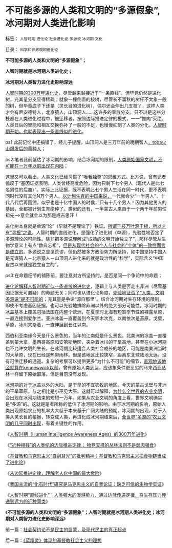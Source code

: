 # 不可能多源的人类和文明的“多源假象”,冰河期对人类进化影响

标签： `人智时期` `进化论` `社会进化论` `多源说` `冰河期` `文化` 

目录： `科学和世界观和进化论`

**不可能多源的人类和文明的“多源假象”；**

**人智时期就是冰河期人类进化史；**

**冰河期对人类智力进化史影响深远**

[人智时期的300万年进化史](../../../2013/5/11/人智时期的300万年进化史.md)，尽管越来越接近于“一条直线”，但毕竟仍然是进化树，充其量分支显得稀疏；就象一棵倒置的桉树，尽管长不溜秋的树杆不太象一般的树，但毕竟底子下还是（灵长目的进化树），偶尔还会伸出几支枝丫，这样人类才会有尼安德特人，北京猿人，山顶洞人……这许多的零散分支。只不过是这些分枝都在人类进化过程中，被迁移者，按照边际推进定律的模式，一一“推向”灭绝。人类日后的智能和相互交换弥补了一般的不足，也慢慢抑制了人类的分化，[人智时期开始，也就表现出一条直线似的进化](../../../2013/5/12/边际推进定律，物竞天择的丛林法则不是弱肉强食.md)。

ps1:此前记忆中还搞错了，经儿子提醒，山顶洞人是三万年前的晚期智人[，toba火山爆发后的黄种人](../../../2013/5/10/黄种人的摇篮&nbsp;，“顺达人”遭受的“核战争”.md)；

ps2:笔者此前低估了冰河期的影响，结合冰河期的限制，[人类原始国家文明，不可能在一万年以前出现在内陆](../../../2011/7/22/奴隶制不等价于奴隶社会；原始国家怎么出现的？.md)；

这里又可以看出，人类文化已经习惯了“唯我独尊”的思维方式。比方说，曾有记者惊叹于“基因证据表明，人类曾经高度危险，因为只剩下七个男人（现代人是此七名男性的后裔）”。实际上此证据，既不表明此七个男人生活在同一时代，更不表明同时代没有其他N万个男人。[以计划生育的中国来说，](../../../2013/2/17/不走资本主义道路，任何国家都是死路一条.md)一代就会少“一半男人”，十代八代后再回溯，似乎也是十亿中国人的时侯，只有十几个男人！因为其他男人的基因，全都被计划生育绝种了。类似的还有，一半蒙古人来自于一个两千年前男性祖先——>意会就会以为那是成吉思汗！

进化树本身就是单源“论”（早就不是理论了）铁证。[所谓千枝万叶源于根，所以才有“寻根”之说](../../../2013/5/11/基督教“有限进化的设计论”的中国特色.md)。人智时期的直线进化，是强化了进化树（单源），先验性地否定了多源理论的可能性。除非把多源说理解成“成熟的文明开始独立了”，那样尽管从生物学意义上有点“数典忘祖”，[但是从现代社会的个人与社会的“个体”的一致性而言是成立的](../../../2010/3/10/社会进化论中人类行为的内外一致性.md)。多源说之显见荒谬，但仍然被多方政治势力所坚持，如中国坚持中国人是元谋猿人－北京猿人－山顶洞人进化来的就是政治性的“科学”，实际含义“中国自古以来就是独立自主的”。

ps3:在命题细节的铺陈前，要注意对方所坚持的，是否是同一个争论中的命题；

[进化论解释人智时期近似一条直线的进化史](../../../2013/5/10/中国人祖先何时进入东亚？及尼安德特人.md)，逻辑上与人类是否走出非洲（尽管基因证据无可置疑）的命题无关；同时也从进化论角度，[先验地证否了“人类，文明多源说”是不可能的](../../../2011/7/22/奴隶制社会的目的是仁慈的，奴隶制国家是怎么形成的？.md)；充其量是争论“源自那里”。结合冰河期对生存环境的限制，即使不考虑基因证据，也可以先验地排除非洲以外的绝大部分可能性。冰河时期的冰盖基本上覆盖包括法国在内整个欧洲，在夏季时北海有短暂季节性的裸露草原，一直连接到爱尔兰。亚洲冰盖一直覆盖到今天鄂木次克，以南依次是苔原，戈壁，草原，冰川夹杂着，一直伸展到长江以南。

西伯利亚南缘今天是什么景色的，当年的江南就是什么景色。北美洲的冰盖一直覆盖到蒙大拿，墨西哥高原和安第斯地区，夹杂着冰川的干旱高地，甚至在小冰河期也不允许文明的生长。在冰河期比较适合人类社会成长的地区，可能是南美洲当时的大草原，现在已经是热带雨林。但是该地区比较狭窄，距离东北球陆地太远，没有可供迁移的通道。复杂的考察可以提供更多“为什么不可能”的细节，[直观地该地区就算在kennewwick以前](../../../2013/4/15/现代人何时及如何进入美洲？印第安人和kennewwick人；.md)，曾有原始人类到达，应该象条件更恶劣的马来西亚丛林一样留下原始部落。但是目前没有发现。

冰河期的对于冰盖以外的大陆，是干旱的不宜农牧的地区。今天的蒙古戈壁与非洲的干旱草原，与之相比是小巫见大巫。这就可以解释，[为什么全世界的农业文明](../../../2010/4/6/原始农业文明国家几乎都是从“征服洪水”开始.md)，会出现在冰河期结束的短短一万年。如果从农业文明的角度上看，世界文明确实是“多源”的。这就是笔者所称的低估了冰河期的影响。由于冰河期的影响，原始人类出现原始农业的机率大大低于本来基于广阔大陆的预期。冰河期的出现，对于人类从灵长目的猿猴，转变成人类，再进化成冰河期结束后，[全世界“多源的”农业文明的几乎同时出现](../../../2010/2/9/文明进化的途径：多点出现单源传播，和古埃及.md)，有着关键性的作用。

《[人智时期（Human Intelligence Awareness
Ages）的300万年进化](../../../2013/5/11/人智时期的300万年进化史.md)》

《[“近种相残”的人类纪的边际推进定律； 物竞天择的丛林法则不是弱肉强食](../../../2013/5/12/边际推进定律，物竞天择的丛林法则不是弱肉强食.md)》

《[基督教和马克思主义“自刮耳光”的批判精神；基督教和马克思主义把食物链当成了进化论](../../../2013/5/12/进化论的生存淘汰是对栖息地的争夺，奴隶制和剥削的诞生.md)》

《[从边际推进定律，理解老人化中国的最大危险](../../../2013/5/12/从边际推进定律，理解老人化中国的最大危险.md)》

《[我国主流的“化石时代”研究是马克思主义的自我论证；缺乏可信的生物学实证](../../../2013/11/9/现代人类学如果成为国内的科普常识，可大大普及国民的科学素质.md)》

《[人智时期“直线进化”；人类强大的漫游能力，通过边际传递定律，将生存压力传递到远方的近种同类](../../../2013/11/10/人智时期“直线进化”的生物学解释；.md)》

《**不可能多源的人类和文明的“多源假象”；人智时期就是冰河期人类进化史；冰河期对人类智力进化史影响深远**》

前一篇：[社会契约论不是民主的启蒙，及现代民主的真正起点](../../../2013/11/11/社会契约论不是民主的启蒙，及现代民主的真正起点.md)

后一篇：[《蓝精灵》体现的基督教社会主义的理想](../../../2013/11/11/《蓝精灵》体现的基督教社会主义的理想.md)
